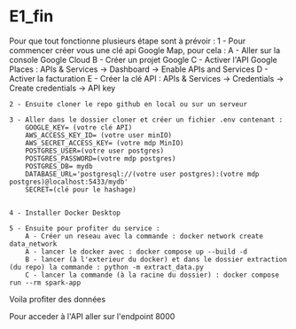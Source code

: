 # E1_fin

Pour que tout fonctionne plusieurs étape sont à prévoir :
    1 - Pour commencer créer vous une clé api Google Map, pour cela  :
        A - Aller sur la console Google Cloud
        B - Créer un projet Google
        C - Activer l'API Google Places : APIs & Services → Dashboard → Enable APIs and Services
        D - Activer la facturation
        E - Créer la clé API : APIs & Services → Credentials → Create credentials → API key

    2 - Ensuite cloner le repo github en local ou sur un serveur

    3 - Aller dans le dossier cloner et créer un fichier .env contenant :
        GOOGLE_KEY= (votre clé API)
        AWS_ACCESS_KEY_ID= (votre user minIO)
        AWS_SECRET_ACCESS_KEY= (votre mdp MinIO)
        POSTGRES_USER=(votre user postgres)
        POSTGRES_PASSWORD=(votre mdp postgres)
        POSTGRES_DB= mydb
        DATABASE_URL='postgresql://(votre user postgres):(votre mdp postgres)@localhost:5433/mydb'
        SECRET=(clé pour le hashage)
    

    4 - Installer Docker Desktop

    5 - Ensuite pour profiter du service :
        A - Créer un reseau avec la commande : docker network create data_network 
        A - lancer le docker avec : docker compose up --build -d
        B - lancer (à l'exterieur du docker) et dans le dossier extraction (du repo) la commande : python -m extract_data.py
        C - lancer la commande (à la racine du dossier) : docker compose run --rm spark-app

Voila profiter des données

Pour acceder à l'API aller sur l'endpoint 8000

